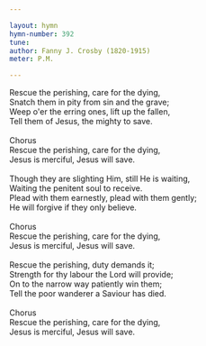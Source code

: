 ```yaml
---

layout: hymn
hymn-number: 392
tune: 
author: Fanny J. Crosby (1820-1915)
meter: P.M.

---
```

Rescue the perishing, care for the dying,<br>Snatch them in pity from sin and the grave;<br>Weep o'er the erring ones, lift up the fallen,<br>Tell them of Jesus, the mighty to save.<br><br>Chorus<br>Rescue the perishing, care for the dying,<br>Jesus is merciful, Jesus will save.<br><br>Though they are slighting Him, still He is waiting,<br>Waiting the penitent soul to receive.<br>Plead with them earnestly, plead with them gently;<br>He will forgive if they only believe.<br><br>Chorus<br>Rescue the perishing, care for the dying,<br>Jesus is merciful, Jesus will save.<br><br>Rescue the perishing, duty demands it;<br>Strength for thy labour the Lord will provide;<br>On to the narrow way patiently win them;<br>Tell the poor wanderer a Saviour has died.<br><br>Chorus<br>Rescue the perishing, care for the dying,<br>Jesus is merciful, Jesus will save.<br><br><br>

